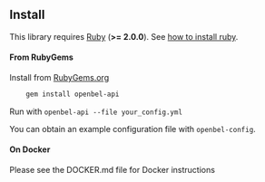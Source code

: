 ## Install

This library requires [Ruby](https://www.ruby-lang.org) (**>= 2.0.0**).  See [how to install ruby](https://github.com/OpenBEL/bel.rb/blob/master/INSTALL_RUBY.md).

#### From RubyGems

Install from [RubyGems.org](http://rubygems.org/gems/openbel-api)

```bash
    gem install openbel-api
```

Run with `openbel-api --file your_config.yml`

You can obtain an example configuration file with `openbel-config`.

#### On Docker

Please see the DOCKER.md file for Docker instructions


